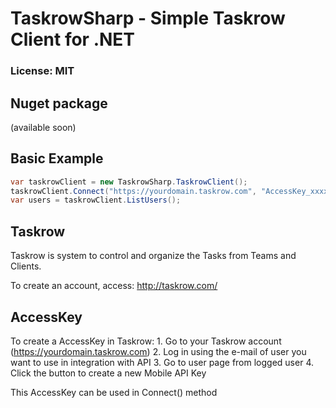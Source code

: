 # TaskrowSharp - Simple Taskrow Client for .NET

### License: MIT


## Nuget package

(available soon)


## Basic Example

```csharp
var taskrowClient = new TaskrowSharp.TaskrowClient();
taskrowClient.Connect("https://yourdomain.taskrow.com", "AccessKey_xxxxslwlqlqlwqlql23234jewjewj");
var users = taskrowClient.ListUsers();
```

## Taskrow

Taskrow is system to control and organize the Tasks from Teams and Clients.

To create an account, access: http://taskrow.com/


## AccessKey

To create a AccessKey in Taskrow:
	1.  Go to your Taskrow account (https://yourdomain.taskrow.com)
	2.  Log in using the e-mail of user you want to use in integration with API
	3.  Go to user page from logged user
	4.  Click the button to create a new Mobile API Key

This AccessKey can be used in Connect() method


